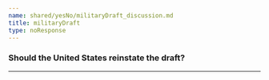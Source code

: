 ```yaml
---
name: shared/yesNo/militaryDraft_discussion.md
title: militaryDraft
type: noResponse
---
```


### Should the United States reinstate the draft?

---

